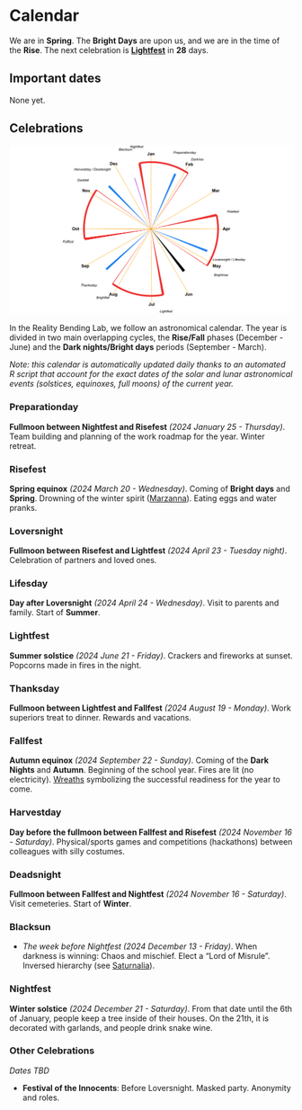 
# Calendar

We are in **Spring**. The **Bright Days** are upon us, and we are in the
time of the **Rise**. The next celebration is
[**Lightfest**](https://github.com/RealityBending/Calendar#Lightfest) in
**28** days.

## Important dates

None yet.

## Celebrations

![](calendar_plot-1.png)<!-- -->

In the Reality Bending Lab, we follow an astronomical calendar. The year
is divided in two main overlapping cycles, the **Rise/Fall** phases
(December - June) and the **Dark nights/Bright days** periods
(September - March).

*Note: this calendar is automatically updated daily thanks to an
automated R script that account for the exact dates of the solar and
lunar astronomical events (solstices, equinoxes, full moons) of the
current year.*

### Preparationday

**Fullmoon between Nightfest and Risefest** *(2024 January 25 -
Thursday)*. Team building and planning of the work roadmap for the year.
Winter retreat.

### Risefest

**Spring equinox** *(2024 March 20 - Wednesday)*. Coming of **Bright
days** and **Spring**. Drowning of the winter spirit
([Marzanna](https://wpna.fm/polish-traditions-the-drowning-of-marzanna/)).
Eating eggs and water pranks.

### Loversnight

**Fullmoon between Risefest and Lightfest** *(2024 April 23 - Tuesday
night)*. Celebration of partners and loved ones.

### Lifesday

**Day after Loversnight** *(2024 April 24 - Wednesday)*. Visit to
parents and family. Start of **Summer**.

### Lightfest

**Summer solstice** *(2024 June 21 - Friday)*. Crackers and fireworks at
sunset. Popcorns made in fires in the night.

### Thanksday

**Fullmoon between Lightfest and Fallfest** *(2024 August 19 - Monday)*.
Work superiors treat to dinner. Rewards and vacations.

### Fallfest

**Autumn equinox** *(2024 September 22 - Sunday)*. Coming of the **Dark
Nights** and **Autumn**. Beginning of the school year. Fires are lit (no
electricity). [Wreaths](https://en.wikipedia.org/wiki/Do%C5%BCynki)
symbolizing the successful readiness for the year to come.

### Harvestday

**Day before the fullmoon between Fallfest and Risefest** *(2024
November 16 - Saturday)*. Physical/sports games and competitions
(hackathons) between colleagues with silly costumes.

### Deadsnight

**Fullmoon between Fallfest and Nightfest** *(2024 November 16 -
Saturday)*. Visit cemeteries. Start of **Winter**.

### Blacksun

- *The week before Nightfest* *(2024 December 13 - Friday)*. When
  darkness is winning: Chaos and mischief. Elect a “Lord of Misrule”.
  Inversed hierarchy (see
  [Saturnalia](https://en.wikipedia.org/wiki/Saturnalia)).

### Nightfest

**Winter solstice** *(2024 December 21 - Saturday)*. From that date
until the 6th of January, people keep a tree inside of their houses. On
the 21th, it is decorated with garlands, and people drink snake wine.

### Other Celebrations

*Dates TBD*

- **Festival of the Innocents**: Before Loversnight. Masked party.
  Anonymity and roles.

